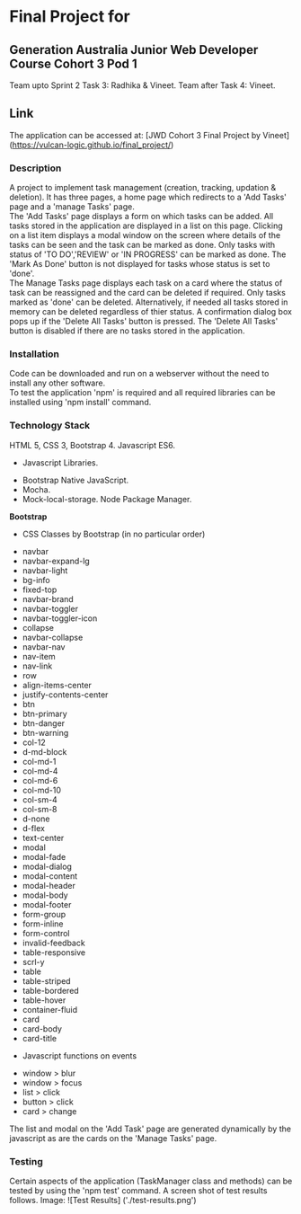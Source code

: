 # Final Project for 
## Generation Australia Junior Web Developer Course Cohort 3 Pod 1
Team upto Sprint 2 Task 3: Radhika & Vineet.
Team after Task 4: Vineet.

## Link
The application can be accessed at: [JWD Cohort 3 Final Project by Vineet] (https://vulcan-logic.github.io/final_project/)

### Description 
A project to implement task management (creation, tracking, updation & deletion). 
It has three pages, a home page which redirects to a 'Add Tasks' page and a 'manage Tasks' page.  
The 'Add Tasks' page displays a form on which tasks can be added. All tasks stored in the application are displayed in a list on this page. 
Clicking on a list item displays a modal window on the screen where details of the tasks can be seen and the task can be marked as done. 
Only tasks  with status of 'TO DO','REVIEW' or 'IN PROGRESS' can be marked as done. The 'Mark As Done' button is not displayed for tasks whose 
status is set to 'done'.  
The Manage Tasks page displays each task on a card where the status of task can be reassigned and the card can be 
deleted if required. Only tasks marked as 'done' can be deleted. 
Alternatively, if needed all tasks stored in memory can be deleted regardless of thier status. 
A confirmation dialog box pops up if the 'Delete All Tasks' button is pressed. 
The 'Delete All Tasks' button is disabled if there are no tasks stored in the application.  

### Installation
Code can be downloaded and run on a webserver without the need to install any other software.  
To test the application 'npm' is required and all required libraries can be installed using 'npm install' command. 

### Technology Stack
HTML 5, 
CSS 3, 
Bootstrap 4. 
Javascript ES6. 
* Javascript Libraries. 
+ Bootstrap Native JavaScript. 
+ Mocha. 
+ Mock-local-storage. 
Node Package Manager.

**Bootstrap**
* CSS Classes by Bootstrap (in no particular order)
+ navbar
+ navbar-expand-lg
+ navbar-light
+ bg-info
+ fixed-top
+ navbar-brand
+ navbar-toggler
+ navbar-toggler-icon
+ collapse
+ navbar-collapse
+ navbar-nav
+ nav-item
+ nav-link
+ row 
+ align-items-center 
+ justify-contents-center
+ btn
+ btn-primary
+ btn-danger
+ btn-warning
+ col-12
+ d-md-block 
+ col-md-1
+ col-md-4
+ col-md-6 
+ col-md-10
+ col-sm-4
+ col-sm-8
+ d-none
+ d-flex 
+ text-center
+ modal
+ modal-fade
+ modal-dialog
+ modal-content
+ modal-header
+ modal-body
+ modal-footer
+ form-group 
+ form-inline
+ form-control
+ invalid-feedback
+ table-responsive 
+ scrl-y
+ table 
+ table-striped 
+ table-bordered 
+ table-hover
+ container-fluid
+ card
+ card-body
+ card-title

* Javascript functions on events
+ window > blur
+ window > focus
+ list > click
+ button > click
+ card > change

The list and modal on the 'Add Task' page are generated dynamically by the javascript as are the cards on the 'Manage Tasks' page. 

### Testing 
Certain aspects of the application (TaskManager class and methods) can be tested by using the 'npm test' command. 
A screen shot of test results follows.
Image: ![Test Results] ('./test-results.png')






